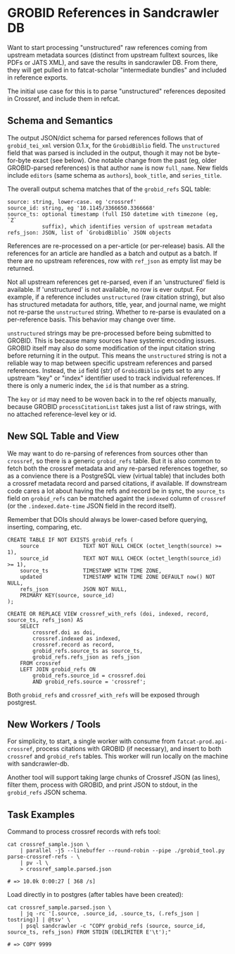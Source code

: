 
GROBID References in Sandcrawler DB
===================================

Want to start processing "unstructured" raw references coming from upstream
metadata sources (distinct from upstream fulltext sources, like PDFs or JATS
XML), and save the results in sandcrawler DB. From there, they will get pulled
in to fatcat-scholar "intermediate bundles" and included in reference exports.

The initial use case for this is to parse "unstructured" references deposited
in Crossref, and include them in refcat.


## Schema and Semantics

The output JSON/dict schema for parsed references follows that of
`grobid_tei_xml` version 0.1.x, for the `GrobidBiblio` field. The
`unstructured` field that was parsed is included in the output, though it may
not be byte-for-byte exact (see below). One notable change from the past (eg,
older GROBID-parsed references) is that author `name` is now `full_name`. New
fields include `editors` (same schema as `authors`), `book_title`, and
`series_title`.

The overall output schema matches that of the `grobid_refs` SQL table:

    source: string, lower-case. eg 'crossref'
    source_id: string, eg '10.1145/3366650.3366668'
    source_ts: optional timestamp (full ISO datetime with timezone (eg, `Z`
               suffix), which identifies version of upstream metadata
    refs_json: JSON, list of `GrobidBiblio` JSON objects

References are re-processed on a per-article (or per-release) basis. All the
references for an article are handled as a batch and output as a batch. If
there are no upstream references, row with `ref_json` as empty list may be
returned.

Not all upstream references get re-parsed, even if an 'unstructured' field is
available. If 'unstructured' is not available, no row is ever output. For
example, if a reference includes `unstructured` (raw citation string), but also
has structured metadata for authors, title, year, and journal name, we might
not re-parse the `unstructured` string. Whether to re-parse is evaulated on a
per-reference basis. This behavior may change over time.

`unstructured` strings may be pre-processed before being submitted to GROBID.
This is because many sources have systemic encoding issues. GROBID itself may
also do some modification of the input citation string before returning it in
the output. This means the `unstructured` string is not a reliable way to map
between specific upstream references and parsed references. Instead, the `id`
field (str) of `GrobidBiblio` gets set to any upstream "key" or "index"
identifier used to track individual references. If there is only a numeric
index, the `id` is that number as a string.

The `key` or `id` may need to be woven back in to the ref objects manually,
because GROBID `processCitationList` takes just a list of raw strings, with no
attached reference-level key or id.


## New SQL Table and View

We may want to do re-parsing of references from sources other than `crossref`,
so there is a generic `grobid_refs` table. But it is also common to fetch both
the crossref metadata and any re-parsed references together, so as a convience
there is a PostgreSQL view (virtual table) that includes both a crossref
metadata record and parsed citations, if available. If downstream code cares a
lot about having the refs and record be in sync, the `source_ts` field on
`grobid_refs` can be matched againt the `indexed` column of `crossref` (or the
`.indexed.date-time` JSON field in the record itself).

Remember that DOIs should always be lower-cased before querying, inserting,
comparing, etc.

    CREATE TABLE IF NOT EXISTS grobid_refs (
        source              TEXT NOT NULL CHECK (octet_length(source) >= 1),
        source_id           TEXT NOT NULL CHECK (octet_length(source_id) >= 1),
        source_ts           TIMESTAMP WITH TIME ZONE,
        updated             TIMESTAMP WITH TIME ZONE DEFAULT now() NOT NULL,
        refs_json           JSON NOT NULL,
        PRIMARY KEY(source, source_id)
    );

    CREATE OR REPLACE VIEW crossref_with_refs (doi, indexed, record, source_ts, refs_json) AS
        SELECT
            crossref.doi as doi,
            crossref.indexed as indexed,
            crossref.record as record,
            grobid_refs.source_ts as source_ts,
            grobid_refs.refs_json as refs_json
        FROM crossref
        LEFT JOIN grobid_refs ON
            grobid_refs.source_id = crossref.doi
            AND grobid_refs.source = 'crossref';

Both `grobid_refs` and `crossref_with_refs` will be exposed through postgrest.


## New Workers / Tools

For simplicity, to start, a single worker with consume from
`fatcat-prod.api-crossref`, process citations with GROBID (if necessary), and
insert to both `crossref` and `grobid_refs` tables. This worker will run
locally on the machine with sandcrawler-db.

Another tool will support taking large chunks of Crossref JSON (as lines),
filter them, process with GROBID, and print JSON to stdout, in the
`grobid_refs` JSON schema.


## Task Examples

Command to process crossref records with refs tool:

    cat crossref_sample.json \
        | parallel -j5 --linebuffer --round-robin --pipe ./grobid_tool.py parse-crossref-refs - \
        | pv -l \
        > crossref_sample.parsed.json

    # => 10.0k 0:00:27 [ 368 /s]

Load directly in to postgres (after tables have been created):

    cat crossref_sample.parsed.json \
        | jq -rc '[.source, .source_id, .source_ts, (.refs_json | tostring)] | @tsv' \
        | psql sandcrawler -c "COPY grobid_refs (source, source_id, source_ts, refs_json) FROM STDIN (DELIMITER E'\t');"

    # => COPY 9999
